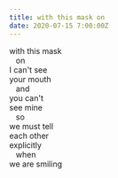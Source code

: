 ```yaml
---
title: with this mask on
date: 2020-07-15 7:00:00Z
---
```


with this mask  
&nbsp;&nbsp;&nbsp;on  
I can't see  
your mouth  
&nbsp;&nbsp;&nbsp;and  
you can't  
see mine  
&nbsp;&nbsp;&nbsp;so  
we must tell  
each other  
explicitly  
&nbsp;&nbsp;&nbsp;when  
we are smiling 